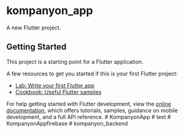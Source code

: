 # kompanyon_app

A new Flutter project.

## Getting Started

This project is a starting point for a Flutter application.

A few resources to get you started if this is your first Flutter project:

- [Lab: Write your first Flutter app](https://docs.flutter.dev/get-started/codelab)
- [Cookbook: Useful Flutter samples](https://docs.flutter.dev/cookbook)

For help getting started with Flutter development, view the
[online documentation](https://docs.flutter.dev/), which offers tutorials,
samples, guidance on mobile development, and a full API reference.
#   K o m p a n y o n A p p  
 #   t e s t  
 #   K o m p a n y o n A p p f i r e b a s e  
 #   k o m p a n y o n _ b a c k e n d  
 